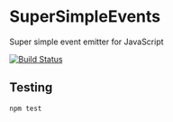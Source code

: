 # SuperSimpleEvents

Super simple event emitter for JavaScript

[![Build Status](https://travis-ci.org/oliverroick/SuperSimpleEvents.svg?branch=master)](https://travis-ci.org/oliverroick/SuperSimpleEvents)

## Testing

```
npm test
```
